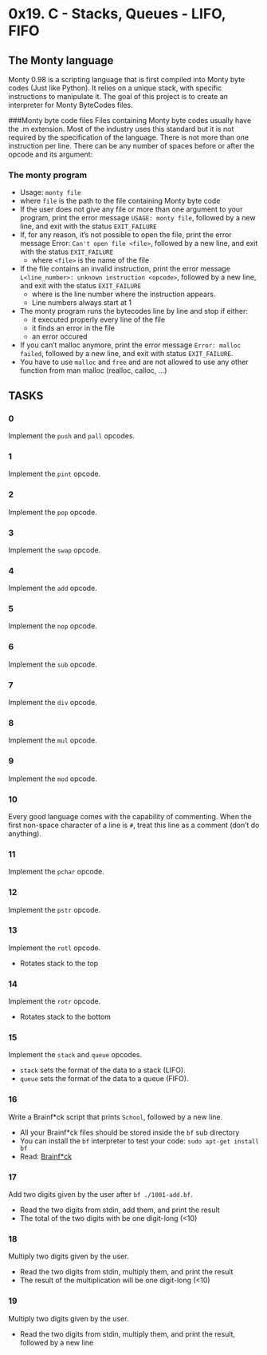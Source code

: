 # 0x19. C - Stacks, Queues - LIFO, FIFO

## The Monty language
Monty 0.98 is a scripting language that is first compiled into Monty byte codes
(Just like Python). It relies on a unique stack, with specific instructions to
manipulate it. The goal of this project is to create an interpreter for Monty
ByteCodes files.

###Monty byte code files
Files containing Monty byte codes usually have the .m extension. Most of the
industry uses this standard but it is not required by the specification of the
language. There is not more than one instruction per line. There can be any
number of spaces before or after the opcode and its argument:

### The monty program
- Usage: `monty file`
- where `file` is the path to the file containing Monty byte code
- If the user does not give any file or more than one argument to your program,
  print the error message `USAGE: monty file`, followed by a new line, and exit
  with the status `EXIT_FAILURE`
- If, for any reason, it’s not possible to open the file, print the error
  message Error: `Can't open file <file>`, followed by a new line, and exit with
  the status `EXIT_FAILURE`
  - where `<file>` is the name of the file
- If the file contains an invalid instruction, print the error message
  `L<line_number>: unknown instruction <opcode>`, followed by a new line, and
  exit with the status `EXIT_FAILURE`
  - where is the line number where the instruction appears.
  - Line numbers always start at 1
- The monty program runs the bytecodes line by line and stop if either:
  - it executed properly every line of the file
  - it finds an error in the file
  - an error occured
- If you can’t malloc anymore, print the error message `Error: malloc failed`,
  followed by a new line, and exit with status `EXIT_FAILURE`.
- You have to use `malloc` and `free` and are not allowed to use any other function
  from man malloc (realloc, calloc, …)

## TASKS

### 0
Implement the `push` and `pall` opcodes.

### 1
Implement the `pint` opcode.

### 2
Implement the `pop` opcode.

### 3
Implement the `swap` opcode.

### 4
Implement the `add` opcode.

### 5
Implement the `nop` opcode.

### 6
Implement the `sub` opcode.

### 7
Implement the `div` opcode.

### 8
Implement the `mul` opcode.

### 9
Implement the `mod` opcode.

### 10
Every good language comes with the capability of commenting. When the first
non-space character of a line is `#`, treat this line as a comment (don’t do
anything).

### 11
Implement the `pchar` opcode.

### 12
Implement the `pstr` opcode.

### 13
Implement the `rotl` opcode.
- Rotates stack to the top

### 14
Implement the `rotr` opcode.
- Rotates stack to the bottom

### 15
Implement the `stack` and `queue` opcodes.
- `stack` sets the format of the data to a stack (LIFO).
- `queue` sets the format of the data to a queue (FIFO).

### 16
Write a Brainf*ck script that prints `School`, followed by a new line.
- All your Brainf*ck files should be stored inside the `bf` sub directory
- You can install the `bf` interpreter to test your code: `sudo apt-get install bf`
- Read: [Brainf*ck](https://intranet.alxswe.com/rltoken/x0I37o6PVmnT0M1RF0XXjg)

### 17
Add two digits given by the user after `bf ./1001-add.bf`.
- Read the two digits from stdin, add them, and print the result
- The total of the two digits with be one digit-long (<10)

### 18
Multiply two digits given by the user.
- Read the two digits from stdin, multiply them, and print the result
- The result of the multiplication will be one digit-long (<10)

### 19
Multiply two digits given by the user.
- Read the two digits from stdin, multiply them, and print the result, followed
  by a new line
